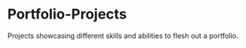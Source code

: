# Portfolio-Projects

Projects showcasing different skills and abilities to flesh out a portfolio. 
